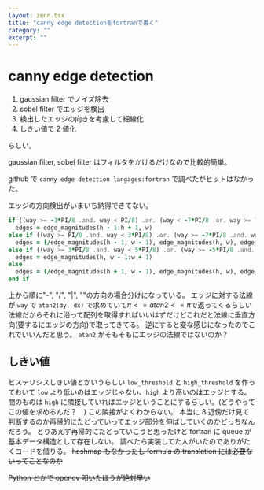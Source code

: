 ```yaml
---
layout: zenn.tsx
title: "canny edge detectionをfortranで書く"
category: ""
excerpt: ""
---
```


# canny edge detection

1. gaussian filter でノイズ除去
1. sobel filter でエッジを検出
1. 検出したエッジの向きを考慮して細線化
1. しきい値で 2 値化

らしい。

gaussian filter, sobel filter はフィルタをかけるだけなので比較的簡単。

github で `canny edge detection langages:fortran` で調べたがヒットはなかった。

エッジの方向検出がいまいち納得できてない。

```fortran
if ((way >= -1*PI/8 .and. way < PI/8) .or. (way < -7*PI/8 .or. way >= 7*PI/8)) then
  edges = edge_magnitudes(h - 1:h + 1, w)
else if ((way >= PI/8 .and. way < 3*PI/8) .or. (way >= -7*PI/8 .and. way < -5*PI/8)) then
  edges = (/edge_magnitudes(h - 1, w - 1), edge_magnitudes(h, w), edge_magnitudes(h + 1, w + 1)/)
else if ((way >= 3*PI/8 .and. way < 5*PI/8) .or. (way >= -5*PI/8 .and. way < -3*PI/8)) then
  edges = edge_magnitudes(h, w - 1:w + 1)
else
  edges = (/edge_magnitudes(h + 1, w - 1), edge_magnitudes(h, w), edge_magnitudes(h - 1, w + 1)/)
end if
```

上から順に"-", "/", "|", "\"の方向の場合分けになっている。
エッジに対する法線が `way` で `atan2(dy, dx)` で求めていて$\pi <= atan2 <= \pi$で返ってくるらしい
法線だからそれに沿って配列を取得すればいいはずだけどこれだと法線に垂直方向(要するにエッジの方向)で取ってきてる。
逆にすると変な感じになったのでこれでいいんだと思う。
`atan2` がそもそもにエッジの法線ではないのか？

## しきい値

ヒステリシスしきい値とかいうらしい
`low_threshold` と `high_threshold` を作っておいて `low` より低いのはエッジじゃない、`high` より高いのはエッジとする。
間のものは `high` に隣接していればエッジということにするらしい。(どうやってこの値を求めるんだ？　)
この隣接がよくわからない。
本当に 8 近傍だけ見て判断するのか再帰的にたどっていってエッジ部分を伸ばしていくのかどっちなんだろう。
とりあえず再帰的にたどっていこうと思ったけど fortran に queue が基本データ構造として存在しない。
調べたら実装してた人がいたのでありがたくコードを借りる。
~~hashmap もなかったし formula の translation には必要ないってことなのか~~

~~Python とかで opencv 叩いたほうが絶対早い~~
